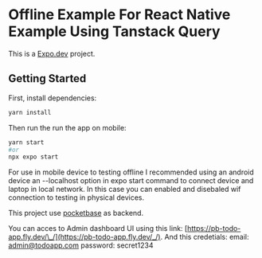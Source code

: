 # Offline Example For React Native Example Using Tanstack Query

This is a [Expo.dev](https://expo.dev/) project.

## Getting Started

First, install dependencies:

```bash
yarn install
```

Then run the run the app on mobile:

```bash
yarn start
#or
npx expo start
```

For use in mobile device to testing offline I recommended using an android device an --localhost option in expo start command to connect device and laptop in local network. In this case you can enabled and disebaled wif connection to testing in physical devices.

This project use [pocketbase](https://pocketbase.io/) as backend.

You can acces to Admin dashboard UI using this link: [https://pb-todo-app.fly.dev/\_/](https://pb-todo-app.fly.dev/_/).
And this credetials:
email: admin@todoapp.com
password: secret1234

